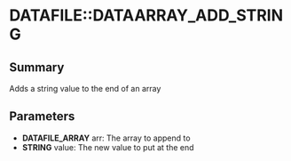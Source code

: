 # DATAFILE::DATAARRAY_ADD_STRING

## Summary
Adds a string value to the end of an array

## Parameters
* **DATAFILE_ARRAY** arr: The array to append to
* **STRING** value: The new value to put at the end